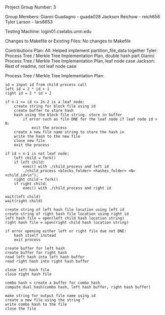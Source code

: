 Project Group Number:
    3

Group Members:
    Gianni Guadagno - guada028
    Jackson Reichow - reich656
    Tyler Larson - lars6653

Testing Machine:
    login01.cselabs.umn.edu

Changes to Makefile or Existing Files:
    No changes to Makefile

Contributions Plan:
    All: Helped implement partition_file_data together
    Tyler: Process Tree / Merkle Tree Implementation Plan, double hash part
    Gianni: Process Tree / Merkle Tree Implementation Plan, leaf node case
    Jackson: Rest of readme, not leaf node case

Process Tree / Merkle Tree Implementation Plan:

    id = input id from child process call
    left id = 2 * id + 1
    right id = 2 * id + 2

    if n-1 <= id <= 2n-2 is a leaf node:
        create string for block file using id 
        create buffer to store hash
        hash using the block file string. store in buffer
            if error such as file DNE for the leaf node if leaf node id > N:
                exit the process
        create a new file name string to store the hash in
        write the hash to the new file
        close new file
        exit the process

    if id < n-1 is not leaf node:
        left child = fork()
        if left child:
            exec() with ./child_process and left id
            ./child_process <blocks_folder> <hashes_folder> <N> <child_id>\n");
        right child = fork()
        if right child:
            exec() with ./child_process and right id
        
    wait(left child)
    wait(right child)
    
    create string of left hash file location using left id
    create string of right hash file location using right id
    left hash file = open(left child hash location string)
    right hash file = open(right child hash location string)

    if error opening either left or right file due not DNE:
        hash itself instead
        exit process

    create buffer for left hash
    create buffer for right hash
    read left hash into left hash buffer
    read right hash into right hash buffer

    close left hash file
    close right hash file

    combo hash = create a buffer for combo hash
    compute_dual_hash(combo hash, left hash buffer, right hash buffer)

    make string for output file name using id 
    create a new file using the string ^
    write combo hash to the file
    close the file
